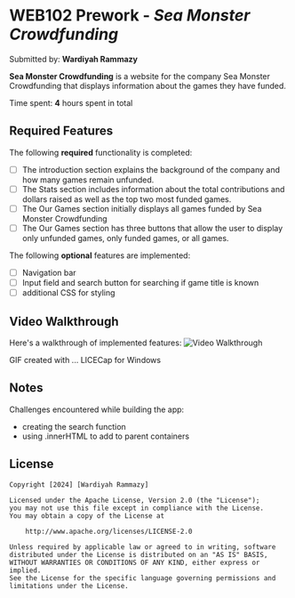 # WEB102 Prework - *Sea Monster Crowdfunding*

Submitted by: **Wardiyah Rammazy**

**Sea Monster Crowdfunding** is a website for the company Sea Monster Crowdfunding that displays information about the games they have funded.

Time spent: **4** hours spent in total

## Required Features

The following **required** functionality is completed:

* [ ] The introduction section explains the background of the company and how many games remain unfunded.
* [ ] The Stats section includes information about the total contributions and dollars raised as well as the top two most funded games.
* [ ] The Our Games section initially displays all games funded by Sea Monster Crowdfunding
* [ ] The Our Games section has three buttons that allow the user to display only unfunded games, only funded games, or all games.

The following **optional** features are implemented:

* [ ] Navigation bar
* [ ] Input field and search button for searching if game title is known
* [ ] additional CSS for styling

## Video Walkthrough

Here's a walkthrough of implemented features:
<img src="./seamonster_wrammazy.gif" title='Video Walkthrough' width='' alt='Video Walkthrough' >
<!-- Replace this with whatever GIF tool you used! -->
GIF created with ... LICECap for Windows 
<!-- Recommended tools:
[Kap](https://getkap.co/) for macOS
[ScreenToGif](https://www.screentogif.com/) for Windows
[peek](https://github.com/phw/peek) for Linux. -->

## Notes

Challenges encountered while building the app:
* creating the search function
* using .innerHTML to add to parent containers

## License

    Copyright [2024] [Wardiyah Rammazy]

    Licensed under the Apache License, Version 2.0 (the "License");
    you may not use this file except in compliance with the License.
    You may obtain a copy of the License at

        http://www.apache.org/licenses/LICENSE-2.0

    Unless required by applicable law or agreed to in writing, software
    distributed under the License is distributed on an "AS IS" BASIS,
    WITHOUT WARRANTIES OR CONDITIONS OF ANY KIND, either express or implied.
    See the License for the specific language governing permissions and
    limitations under the License.
